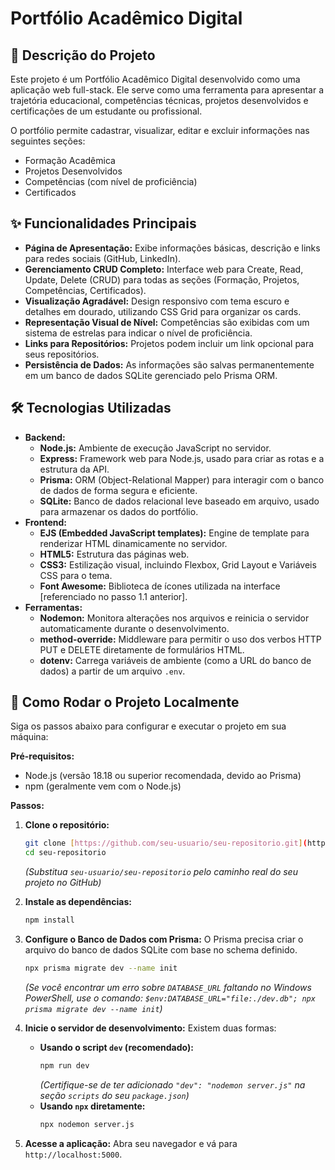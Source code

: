 # Portfólio Acadêmico Digital

## 📝 Descrição do Projeto

Este projeto é um Portfólio Acadêmico Digital desenvolvido como uma aplicação web full-stack. Ele serve como uma ferramenta para apresentar a trajetória educacional, competências técnicas, projetos desenvolvidos e certificações de um estudante ou profissional.

O portfólio permite cadastrar, visualizar, editar e excluir informações nas seguintes seções:
* Formação Acadêmica
* Projetos Desenvolvidos
* Competências (com nível de proficiência)
* Certificados

## ✨ Funcionalidades Principais

* **Página de Apresentação:** Exibe informações básicas, descrição e links para redes sociais (GitHub, LinkedIn).
* **Gerenciamento CRUD Completo:** Interface web para Create, Read, Update, Delete (CRUD) para todas as seções (Formação, Projetos, Competências, Certificados).
* **Visualização Agradável:** Design responsivo com tema escuro e detalhes em dourado, utilizando CSS Grid para organizar os cards.
* **Representação Visual de Nível:** Competências são exibidas com um sistema de estrelas para indicar o nível de proficiência.
* **Links para Repositórios:** Projetos podem incluir um link opcional para seus repositórios.
* **Persistência de Dados:** As informações são salvas permanentemente em um banco de dados SQLite gerenciado pelo Prisma ORM.

## 🛠️ Tecnologias Utilizadas

* **Backend:**
    * **Node.js:** Ambiente de execução JavaScript no servidor.
    * **Express:** Framework web para Node.js, usado para criar as rotas e a estrutura da API.
    * **Prisma:** ORM (Object-Relational Mapper) para interagir com o banco de dados de forma segura e eficiente.
    * **SQLite:** Banco de dados relacional leve baseado em arquivo, usado para armazenar os dados do portfólio.
* **Frontend:**
    * **EJS (Embedded JavaScript templates):** Engine de template para renderizar HTML dinamicamente no servidor.
    * **HTML5:** Estrutura das páginas web.
    * **CSS3:** Estilização visual, incluindo Flexbox, Grid Layout e Variáveis CSS para o tema.
    * **Font Awesome:** Biblioteca de ícones utilizada na interface [referenciado no passo 1.1 anterior].
* **Ferramentas:**
    * **Nodemon:** Monitora alterações nos arquivos e reinicia o servidor automaticamente durante o desenvolvimento.
    * **method-override:** Middleware para permitir o uso dos verbos HTTP PUT e DELETE diretamente de formulários HTML.
    * **dotenv:** Carrega variáveis de ambiente (como a URL do banco de dados) a partir de um arquivo `.env`.

## 🚀 Como Rodar o Projeto Localmente

Siga os passos abaixo para configurar e executar o projeto em sua máquina:

**Pré-requisitos:**
* Node.js (versão 18.18 ou superior recomendada, devido ao Prisma)
* npm (geralmente vem com o Node.js)

**Passos:**

1.  **Clone o repositório:**
    ```bash
    git clone [https://github.com/seu-usuario/seu-repositorio.git](https://github.com/seu-usuario/seu-repositorio.git)
    cd seu-repositorio
    ```
    *(Substitua `seu-usuario/seu-repositorio` pelo caminho real do seu projeto no GitHub)*

2.  **Instale as dependências:**
    ```bash
    npm install
    ```

3.  **Configure o Banco de Dados com Prisma:**
    O Prisma precisa criar o arquivo do banco de dados SQLite com base no schema definido.
    ```bash
    npx prisma migrate dev --name init
    ```
    *(Se você encontrar um erro sobre `DATABASE_URL` faltando no Windows PowerShell, use o comando: `$env:DATABASE_URL="file:./dev.db"; npx prisma migrate dev --name init`)*

4.  **Inicie o servidor de desenvolvimento:**
    Existem duas formas:
    * **Usando o script `dev` (recomendado):**
        ```bash
        npm run dev
        ```
        *(Certifique-se de ter adicionado `"dev": "nodemon server.js"` na seção `scripts` do seu `package.json`)*
    * **Usando `npx` diretamente:**
        ```bash
        npx nodemon server.js
        ```

5.  **Acesse a aplicação:**
    Abra seu navegador e vá para `http://localhost:5000`.
